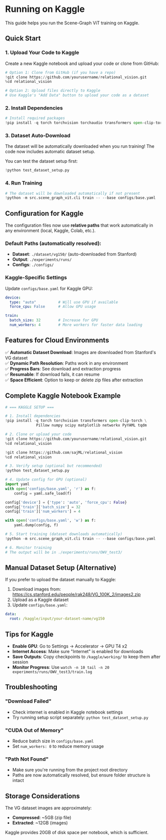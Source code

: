 # Running on Kaggle

This guide helps you run the Scene-Graph ViT training on Kaggle.

## Quick Start

### 1. Upload Your Code to Kaggle

Create a new Kaggle notebook and upload your code or clone from GitHub:

```python
# Option 1: Clone from GitHub (if you have a repo)
!git clone https://github.com/yourusername/relational_vision.git
%cd relational_vision

# Option 2: Upload files directly to Kaggle
# Use Kaggle's "Add Data" button to upload your code as a dataset
```

### 2. Install Dependencies

```python
# Install required packages
!pip install -q torch torchvision torchaudio transformers open-clip-torch Pillow numpy scipy matplotlib networkx PyYAML tqdm pytest
```

### 3. Dataset Auto-Download

The dataset will be automatically downloaded when you run training! The code now includes automatic dataset setup.

You can test the dataset setup first:

```python
!python test_dataset_setup.py
```

### 4. Run Training

```python
# The dataset will be downloaded automatically if not present
!python -m src.scene_graph_vit.cli train -- --base configs/base.yaml
```

## Configuration for Kaggle

The configuration files now use **relative paths** that work automatically in any environment (local, Kaggle, Colab, etc.).

### Default Paths (automatically resolved):
- **Dataset**: `./dataset/vg150/` (auto-downloaded from Stanford)
- **Output**: `./experiments/runs/`
- **Configs**: `./configs/`

### Kaggle-Specific Settings

Update `configs/base.yaml` for Kaggle GPU:

```yaml
device:
  type: "auto"          # Will use GPU if available
  force_cpu: False      # Allow GPU usage

train:
  batch_size: 32        # Increase for GPU
  num_workers: 4        # More workers for faster data loading
```

## Features for Cloud Environments

✅ **Automatic Dataset Download**: Images are downloaded from Stanford's VG dataset  
✅ **Dynamic Path Resolution**: Paths work in any environment  
✅ **Progress Bars**: See download and extraction progress  
✅ **Resumable**: If download fails, it can resume  
✅ **Space Efficient**: Option to keep or delete zip files after extraction

## Complete Kaggle Notebook Example

```python
# === KAGGLE SETUP ===

# 1. Install dependencies
!pip install -q torch torchvision transformers open-clip-torch \
              Pillow numpy scipy matplotlib networkx PyYAML tqdm

# 2. Clone or upload your code
!git clone https://github.com/yourusername/relational_vision.git
%cd relational_vision

!git clone https://github.com/sajML/relational_vision
%cd relational_vision

# 3. Verify setup (optional but recommended)
!python test_dataset_setup.py

# 4. Update config for GPU (optional)
import yaml
with open('configs/base.yaml', 'r') as f:
    config = yaml.safe_load(f)

config['device'] = {'type': 'auto', 'force_cpu': False}
config['train']['batch_size'] = 32
config['train']['num_workers'] = 4

with open('configs/base.yaml', 'w') as f:
    yaml.dump(config, f)

# 5. Start training (dataset downloads automatically)
!python -m src.scene_graph_vit.cli train -- --base configs/base.yaml

# 6. Monitor training
# The output will be in ./experiments/runs/OWV_test3/
```

## Manual Dataset Setup (Alternative)

If you prefer to upload the dataset manually to Kaggle:

1. Download images from: https://cs.stanford.edu/people/rak248/VG_100K_2/images2.zip
2. Upload as a Kaggle dataset
3. Update `configs/base.yaml`:

```yaml
data:
  root: /kaggle/input/your-dataset-name/vg150
```

## Tips for Kaggle

- **Enable GPU**: Go to Settings → Accelerator → GPU T4 x2
- **Internet Access**: Make sure "Internet" is enabled for downloads
- **Save Outputs**: Copy checkpoints to `/kaggle/working/` to keep them after session
- **Monitor Progress**: Use `watch -n 10 tail -n 20 experiments/runs/OWV_test3/train.log`

## Troubleshooting

### "Download Failed"
- Check internet is enabled in Kaggle notebook settings
- Try running setup script separately: `python test_dataset_setup.py`

### "CUDA Out of Memory"
- Reduce batch size in `configs/base.yaml`
- Set `num_workers: 0` to reduce memory usage

### "Path Not Found"
- Make sure you're running from the project root directory
- Paths are now automatically resolved, but ensure folder structure is intact

## Storage Considerations

The VG dataset images are approximately:
- **Compressed**: ~5GB (zip file)
- **Extracted**: ~12GB (images)

Kaggle provides 20GB of disk space per notebook, which is sufficient.
